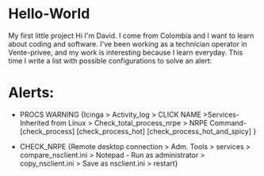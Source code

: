 # Hello-World
My first little project
Hi I'm David. I come from Colombia and I want to learn about coding and software. I've been working as a technician operator in Vente-privee, and my work is interesting because I learn everyday. This time I write a list with possible configurations to solve an alert:

# Alerts:
- PROCS WARNING {Icinga > Activity_log > CLICK NAME >Services-Inherited from Linux > Check_total_process_nrpe > NRPE Command- [check_process]                                                                                                                    [check_process_hot]                                                                                                                            [check_process_hot_and_spicy] }

- CHECK_NRPE {Remote desktop connection > Adm. Tools > services > compare_nsclient.ini  > Notepad - Run as administrator > copy_nsclient.ini > Save as nsclient.ini > restart}
                                                                                                                                                  
